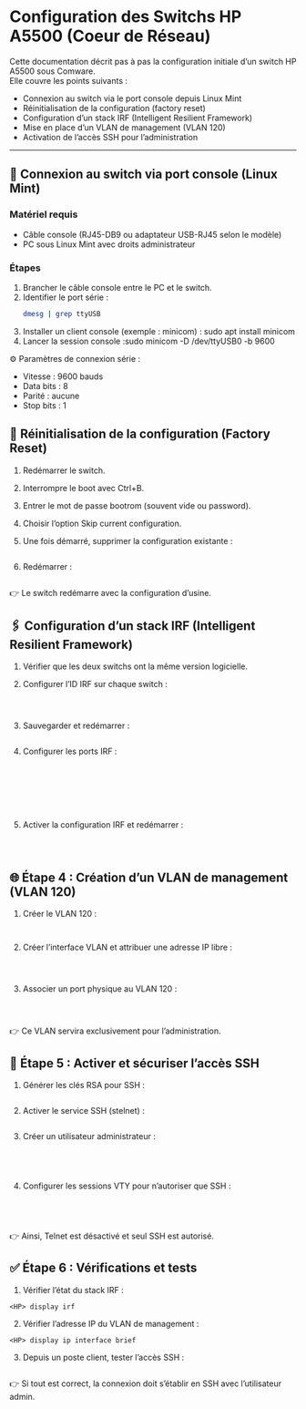 # Configuration des Switchs HP A5500 (Coeur de Réseau)

Cette documentation décrit pas à pas la configuration initiale d’un switch HP A5500 sous Comware.  
Elle couvre les points suivants :  

- Connexion au switch via le port console depuis Linux Mint  
- Réinitialisation de la configuration (factory reset)  
- Configuration d’un stack IRF (Intelligent Resilient Framework)
- Mise en place d’un VLAN de management (VLAN 120)  
- Activation de l’accès SSH pour l’administration  

---

## 🔌 Connexion au switch via port console (Linux Mint)

### Matériel requis
- Câble console (RJ45-DB9 ou adaptateur USB-RJ45 selon le modèle)
- PC sous Linux Mint avec droits administrateur

### Étapes
1. Brancher le câble console entre le PC et le switch.  
2. Identifier le port série :<br>
   ```bash 
   dmesg | grep ttyUSB
   ```
3. Installer un client console (exemple : minicom) : sudo apt install minicom
4. Lancer la session console :sudo minicom -D /dev/ttyUSB0 -b 9600

⚙️ Paramètres de connexion série :

- Vitesse : 9600 bauds
- Data bits : 8
- Parité : aucune
- Stop bits : 1

## 🔄 Réinitialisation de la configuration (Factory Reset)

1. Redémarrer le switch.
2. Interrompre le boot avec Ctrl+B.
3. Entrer le mot de passe bootrom (souvent vide ou password).
4. Choisir l’option Skip current configuration.
5. Une fois démarré, supprimer la configuration existante :
    ```<HP> reset saved-configuration
    ```

6. Redémarrer :
    ```<HP> reboot
    ```

👉 Le switch redémarre avec la configuration d’usine.

## 🖇 Configuration d’un stack IRF (Intelligent Resilient Framework)

1. Vérifier que les deux switchs ont la même version logicielle.
2. Configurer l’ID IRF sur chaque switch :
   ```<HP> system-view
   ```
   ```[HP] irf member 1 renumber 1   ← premier switch
   ```
   ```[HP] irf member 1 renumber 2   ← deuxième switch
   ```

3. Sauvegarder et redémarrer :

    ```[HP] save
    ```

4. Configurer les ports IRF :<br>
   ```[HP] system-view
   ```
   ```[HP] irf-port 1/1
   ```
   ```[HP-irf-port1/1] port group interface Ten-GigabitEthernet1/0/49
   ``` 
   ```[HP-irf-port1/1] quit
   ```
   ```[HP] irf-port 2/1
   ```
   ```[HP-irf-port2/1] port group interface Ten-GigabitEthernet2/0/49
   ```
   ```[HP-irf-port2/1] quit
   ```

5. Activer la configuration IRF et redémarrer :
   ```[HP] irf-port-configuration active
   ```
   ```[HP] save
   ```
   ```[HP] reboot
   ```
## 🌐 Étape 4 : Création d’un VLAN de management (VLAN 120)

1. Créer le VLAN 120 :<br>
   ```[HP] vlan 120
   ```
   ```[HP-vlan120] quit
   ```
2. Créer l’interface VLAN et attribuer une adresse IP libre :<br>
   ```[HP] interface Vlan-interface 120
   ```
   ```[HP-Vlan-interface120] ip address 192.168.120.10 255.255.255.0
   ```
   ```[HP-Vlan-interface120] quit
   ```
3. Associer un port physique au VLAN 120 :<br>
   ```[HP] interface GigabitEthernet1/0/1
   ```
   ```[HP-GigabitEthernet1/0/1] port link-type access
   ```
   ```[HP-GigabitEthernet1/0/1] port access vlan 120
   ```

👉 Ce VLAN servira exclusivement pour l’administration.

## 🔐 Étape 5 : Activer et sécuriser l’accès SSH

1. Générer les clés RSA pour SSH :
   ```[HP] public-key local create rsa
   ```

2. Activer le service SSH (stelnet) :
   ```[HP] stelnet server enable
   ```

3. Créer un utilisateur administrateur :

   ```[HP] local-user admin
   ```
   ```[HP-luser-admin] password simple MonMotDePasseFort
   ```
   ```[HP-luser-admin] service-type ssh
   ```
   ```[HP-luser-admin] authorization-attribute level 3
   ```
   
4. Configurer les sessions VTY pour n’autoriser que SSH :

   ```[HP] user-interface vty 0 4
   ```
   ```[HP-ui-vty0-4] authentication-mode scheme
   ```
   ```[HP-ui-vty0-4] protocol inbound ssh
   ```
   ```[HP-ui-vty0-4] quit
   ```

👉 Ainsi, Telnet est désactivé et seul SSH est autorisé.

## ✅ Étape 6 : Vérifications et tests

1. Vérifier l’état du stack IRF :

```
<HP> display irf
```

2. Vérifier l’adresse IP du VLAN de management :

```
<HP> display ip interface brief
```

3. Depuis un poste client, tester l’accès SSH :

```ssh admin@192.168.120.10
```

👉 Si tout est correct, la connexion doit s’établir en SSH avec l’utilisateur admin.



